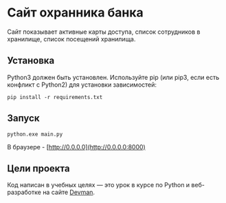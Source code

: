 # Сайт охранника банка

Сайт показывает активные карты доступа, список сотрудников в хранилище, список посещений хранилища.

## Установка

Python3 должен быть установлен. Используйте pip (или pip3, если есть конфликт с Python2) для установки зависимостей:

```
pip install -r requirements.txt
```

## Запуск

```
python.exe main.py
```	
В браузере - [http://0.0.0.0](http://0.0.0.0:8000)


## Цели проекта

Код написан в учебных целях — это урок в курсе по Python и веб-разработке на сайте [Devman](https://dvmn.org).
